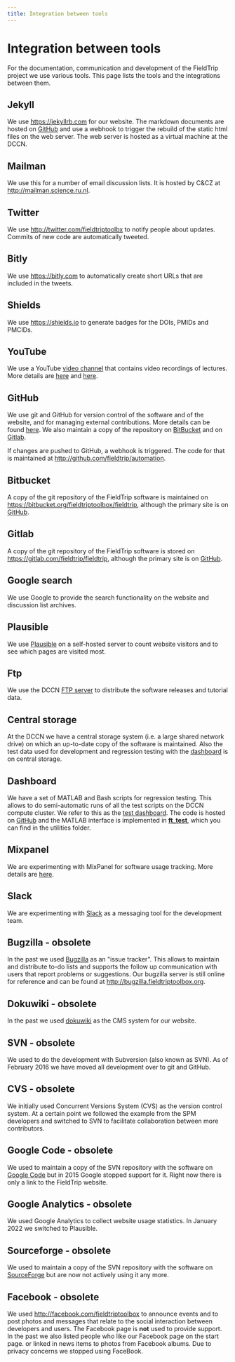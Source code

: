 ```yaml
---
title: Integration between tools
---
```


# Integration between tools

For the documentation, communication and development of the FieldTrip project we use various tools. This page lists the tools and the integrations between them.

## Jekyll

We use <https://jekyllrb.com> for our website. The markdown documents are hosted on [GitHub](https://github.com/fieldtrip/website) and use a webhook to trigger the rebuild of the static html files on the web server. The web server is hosted as a virtual machine at the DCCN.

## Mailman

We use this for a number of email discussion lists. It is hosted by C&CZ at <http://mailman.science.ru.nl>.

## Twitter

We use <http://twitter.com/fieldtriptoolbx> to notify people about updates. Commits of new code are automatically tweeted.

## Bitly

We use <https://bitly.com> to automatically create short URLs that are included in the tweets.

## Shields

We use <https://shields.io> to generate badges for the DOIs, PMIDs and PMCIDs.

## YouTube

We use a YouTube [video channel](https://www.youtube.com/fieldtriptoolbox) that contains video recordings of lectures. More details are [here](/video) and [here](/development/guideline/video).

## GitHub

We use git and GitHub for version control of the software and of the website, and for managing external contributions. More details can be found [here](/development/git). We also maintain a copy of the repository on [BitBucket](#bitbucket) and on [Gitlab](#gitlab).

If changes are pushed to GitHub, a webhook is triggered. The code for that is maintained at <http://github.com/fieldtrip/automation>.

## Bitbucket

A copy of the git repository of the FieldTrip software is maintained on <https://bitbucket.org/fieldtriptoolbox/fieldtrip>, although the primary site is on [GitHub](#GitHub).

## Gitlab

A copy of the git repository of the FieldTrip software is stored on <https://gitlab.com/fieldtrip/fieldtrip>, although the primary site is on [GitHub](#GitHub).

## Google search

We use Google to provide the search functionality on the website and discussion list archives.

## Plausible

We use [Plausible](http://plausible.io/) on a self-hosted server to count website visitors and to see which pages are visited most.

## Ftp

We use the DCCN [FTP server](ftp://ftp.fieldtriptoolbox.org/pub/fieldtrip/) to distribute the software releases and tutorial data.

## Central storage

At the DCCN we have a central storage system (i.e. a large shared network drive) on which an up-to-date copy of the software is maintained. Also the test data used for development and regression testing with the [dashboard](#dashboard) is on central storage.

## Dashboard

We have a set of MATLAB and Bash scripts for regression testing. This allows to do semi-automatic runs of all the test scripts on the DCCN compute cluster. We refer to this as the [test dashboard](/development/testing). The code is hosted on [GitHub](https://github.com/fieldtrip/dashboard) and the MATLAB interface is implemented in **[ft_test](https://github.com/fieldtrip/fieldtrip/blob/release/ft_test.m)**, which you can find in the utilities folder.

## Mixpanel

We are experimenting with MixPanel for software usage tracking. More details are [here](/faq/tracking).

## Slack

We are experimenting with [Slack](https://fieldtriptoolbox.slack.com) as a messaging tool for the development team.

## Bugzilla - obsolete

In the past we used [Bugzilla](http://www.bugzilla.org) as an "issue tracker". This allows to maintain and distribute to-do lists and supports the follow up communication with users that report problems or suggestions. Our bugzilla server is still online for reference and can be found at <http://bugzilla.fieldtriptoolbox.org>.

## Dokuwiki - obsolete

In the past we used [dokuwiki](http://dokuwiki.org/) as the CMS system for our website.

## SVN - obsolete

We used to do the development with Subversion (also known as SVN). As of February 2016 we have moved all development over to git and GitHub.

## CVS - obsolete

We initially used Concurrent Versions System (CVS) as the version control system.  At a certain point we followed the example from the SPM developers and switched to SVN to facilitate collaboration between more contributors.

## Google Code - obsolete

We used to maintain a copy of the SVN repository with the software on [Google Code](http://code.google.com/p/fieldtrip) but in 2015 Google stopped support for it. Right now there is only a link to the FieldTrip website.

## Google Analytics - obsolete

We used Google Analytics to collect website usage statistics. In January 2022 we switched to Plausible.

## Sourceforge - obsolete

We used to maintain a copy of the SVN repository with the software on [SourceForge](https://sourceforge.net/projects/fieldtrip/) but are now not actively using it any more.

## Facebook - obsolete

We used <http://facebook.com/fieldtriptoolbox> to announce events and to post photos and messages that relate to the social interaction between developers and users. The Facebook page is **not** used to provide support. In the past we also listed people who like our Facebook page on the start page. or linked in news items to photos from Facebook albums. Due to privacy concerns we stopped using FaceBook.
